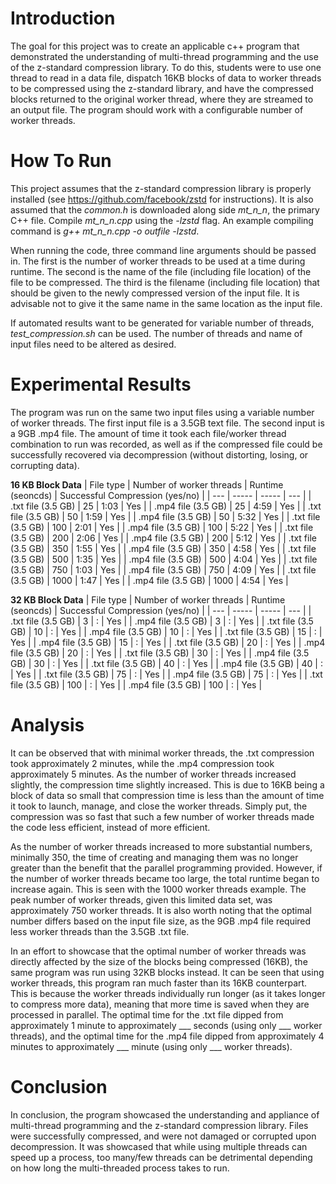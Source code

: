 # Introduction

The goal for this project was to create an applicable c++ program that demonstrated the understanding of multi-thread programming and the use of the z-standard compression library.  To do this, students were to use one thread to read in a data file, dispatch 16KB blocks of data to worker threads to be compressed using the z-standard library, and have the compressed blocks returned to the original worker thread, where they are streamed to an output file.  The program should work with a configurable number of worker threads.

# How To Run

This project assumes that the z-standard compression library is properly installed (see https://github.com/facebook/zstd for instructions).  It is also assumed that the *common.h* is downloaded along side *mt_n_n*, the primary C++ file.  Compile *mt_n_n.cpp* using the *-lzstd* flag.  An example compiling command is *g++ mt_n_n.cpp -o outfile -lzstd*.  

When running the code, three command line arguments should be passed in.  The first is the number of worker threads to be used at a time during runtime.  The second is the name of the file (including file location) of the file to be compressed.  The third is the filename (including file location) that should be given to the newly compressed version of the input file.  It is advisable not to give it the same name in the same location as the input file.

If automated results want to be generated for variable number of threads, *test_compression.sh* can be used.  The number of threads and name of input files need to be altered as desired.

# Experimental Results

The program was run on the same two input files using a variable number of worker threads.  The first input file is a 3.5GB text file.  The second input is a 9GB .mp4 file.  The amount of time it took each file/worker thread combination to run was recorded, as well as if the compressed file could be successfully recovered via decompression (without distorting, losing, or corrupting data).

**16 KB Block Data**
| File type | Number of worker threads | Runtime (seoncds) | Successful Compression (yes/no) |
| --- | ----- | ----- | --- |
| .txt file (3.5 GB) | 25 | 1:03 | Yes |
| .mp4 file (3.5 GB) | 25 | 4:59 | Yes |
| .txt file (3.5 GB) | 50 | 1:59 | Yes |
| .mp4 file (3.5 GB) | 50 | 5:32 | Yes |
| .txt file (3.5 GB) | 100 | 2:01 | Yes |
| .mp4 file (3.5 GB) | 100 | 5:22 | Yes |
| .txt file (3.5 GB) | 200 | 2:06 | Yes |
| .mp4 file (3.5 GB) | 200 | 5:12 | Yes |
| .txt file (3.5 GB) | 350 | 1:55 | Yes |
| .mp4 file (3.5 GB) | 350 | 4:58 | Yes |
| .txt file (3.5 GB) | 500 | 1:35 | Yes |
| .mp4 file (3.5 GB) | 500 | 4:04 | Yes |
| .txt file (3.5 GB) | 750 | 1:03 | Yes |
| .mp4 file (3.5 GB) | 750 | 4:09 | Yes |
| .txt file (3.5 GB) | 1000 | 1:47 | Yes |
| .mp4 file (3.5 GB) | 1000 | 4:54 | Yes |

**32 KB Block Data**
| File type | Number of worker threads | Runtime (seoncds) | Successful Compression (yes/no) |
| --- | ----- | ----- | --- |
| .txt file (3.5 GB) | 3 | : | Yes |
| .mp4 file (3.5 GB) | 3 | : | Yes |
| .txt file (3.5 GB) | 10 | : | Yes |
| .mp4 file (3.5 GB) | 10 | : | Yes |
| .txt file (3.5 GB) | 15 | : | Yes |
| .mp4 file (3.5 GB) | 15 | : | Yes |
| .txt file (3.5 GB) | 20 | : | Yes |
| .mp4 file (3.5 GB) | 20 | : | Yes |
| .txt file (3.5 GB) | 30 | : | Yes |
| .mp4 file (3.5 GB) | 30 | : | Yes |
| .txt file (3.5 GB) | 40 | : | Yes |
| .mp4 file (3.5 GB) | 40 | : | Yes |
| .txt file (3.5 GB) | 75 | : | Yes |
| .mp4 file (3.5 GB) | 75 | : | Yes |
| .txt file (3.5 GB) | 100 | : | Yes |
| .mp4 file (3.5 GB) | 100 | : | Yes |

# Analysis

It can be observed that with minimal worker threads, the .txt compression took approximately 2 minutes, while the .mp4 compression took approximately 5 minutes.  As the number of worker threads increased slightly, the compression time slightly increased.  This is due to 16KB being a block of data so small that compression time is less than the amount of time it took to launch, manage, and close the worker threads.  Simply put, the compression was so fast that such a few number of worker threads made the code less efficient, instead of more efficient.

As the number of worker threads increased to more substantial numbers, minimally 350, the time of creating and managing them was no longer greater than the benefit that the parallel programming provided.  However, if the number of worker threads became too large, the total runtime began to increase again.  This is seen with the 1000 worker threads example.  The peak number of worker threads, given this limited data set, was approximately 750 worker threads.  It is also worth noting that the optimal number differs based on the input file size, as the 9GB .mp4 file required less worker threads than the 3.5GB .txt file.

In an effort to showcase that the optimal number of worker threads was directly affected by the size of the blocks being compressed (16KB), the same program was run using 32KB blocks instead.  It can be seen that using worker threads, this program ran much faster than its 16KB counterpart.  This is because the worker threads individually run longer (as it takes longer to compress more data), meaning that more time is saved when they are processed in parallel.  The optimal time for the .txt file dipped from approximately 1 minute to approximately ___ seconds (using only ___ worker threads), and the optimal time for the .mp4 file dipped from approximately 4 minutes to approximately ___ minute (using only ___ worker threads).

# Conclusion

In conclusion, the program showcased the understanding and appliance of multi-thread programming and the z-standard compression library.  Files were successfully compressed, and were not damaged or corrupted upon decompression.  It was showcased that while using multiple threads can speed up a process, too many/few threads can be detrimental depending on how long the multi-threaded process takes to run.




